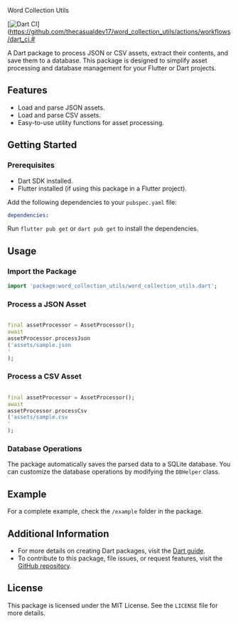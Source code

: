 Word Collection Utils

[![Dart CI](https://github.com/thecasualdev17/word_collection_utils/actions/workflows/dart_ci.yml/badge.svg)](https://github.com/thecasualdev17/word_collection_utils/actions/workflows/dart_ci.#

A Dart package to process JSON or CSV assets, extract their contents, and save them to a database.
This package is designed to simplify asset processing and database management for your Flutter or
Dart projects.

## Features

- Load and parse JSON assets.
- Load and parse CSV assets.
- Easy-to-use utility functions for asset processing.

## Getting Started

### Prerequisites

- Dart SDK installed.
- Flutter installed (if using this package in a Flutter project).

Add the following dependencies to your `pubspec.yaml` file:

```yaml
dependencies:
```

Run `flutter pub get` or `dart pub get` to install the dependencies.

## Usage

### Import the Package

```dart
import 'package:word_collection_utils/word_collection_utils.dart';
```

### Process a JSON Asset

```dart

final assetProcessor = AssetProcessor();
await
assetProcessor.processJson
('assets/sample.json
'
);
```

### Process a CSV Asset

```dart

final assetProcessor = AssetProcessor();
await
assetProcessor.processCsv
('assets/sample.csv
'
);
```

### Database Operations

The package automatically saves the parsed data to a SQLite database. You can customize the database
operations by modifying the `DBHelper` class.

## Example

For a complete example, check the `/example` folder in the package.

## Additional Information

- For more details on creating Dart packages, visit
  the [Dart guide](https://dart.dev/guides/libraries/create-packages).
- To contribute to this package, file issues, or request features, visit the [GitHub repository](#).

## License

This package is licensed under the MIT License. See the `LICENSE` file for more details.

```yml)
